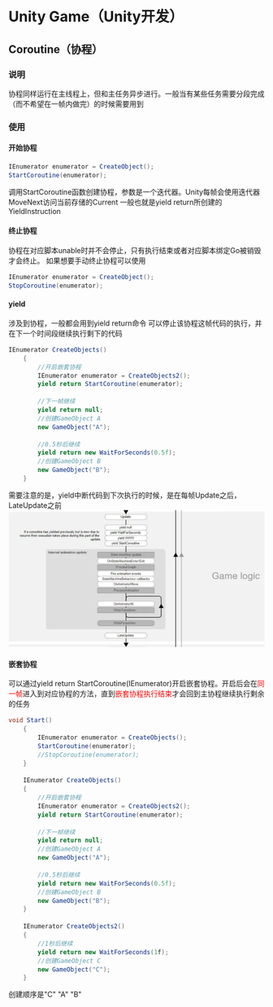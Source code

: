 # Unity Game（Unity开发）
## Coroutine（协程）
### 说明
协程同样运行在主线程上，但和主任务异步进行。一般当有某些任务需要分段完成（而不希望在一帧内做完）的时候需要用到

### 使用
#### 开始协程
```c#
IEnumerator enumerator = CreateObject();
StartCoroutine(enumerator);
```
调用StartCoroutine函数创建协程，参数是一个迭代器。Unity每帧会使用迭代器MoveNext访问当前存储的Current 一般也就是yield return所创建的YieldInstruction
#### 终止协程
协程在对应脚本unable时并不会停止，只有执行结束或者对应脚本绑定Go被销毁才会终止。
如果想要手动终止协程可以使用
```c#
IEnumerator enumerator = CreateObject();
StopCoroutine(enumerator);
```
#### yield
涉及到协程，一般都会用到yield return命令
可以停止该协程这帧代码的执行，并在下一个时间段继续执行剩下的代码
```c#
IEnumerator CreateObjects()
    {
        //开启嵌套协程
        IEnumerator enumerator = CreateObjects2();
        yield return StartCoroutine(enumerator);
        
        //下一帧继续
        yield return null;
        //创建GameObject A
        new GameObject("A");

        //0.5秒后继续
        yield return new WaitForSeconds(0.5f);
        //创建GameObject B
        new GameObject("B");
    }
```
需要注意的是，yield中断代码到下次执行的时候，是在每帧Update之后，LateUpdate之前
![Alt text](assets/unity_game/image-3.png)
#### 嵌套协程
可以通过yield return StartCoroutine(IEnumerator)开启嵌套协程。开启后会在<font color=#FF0000>同一帧</font>进入到对应协程的方法，直到<font color=#FF0000>嵌套协程执行结束</font>才会回到主协程继续执行剩余的任务
```c#
void Start()
    {
        IEnumerator enumerator = CreateObjects();
        StartCoroutine(enumerator);
        //StopCoroutine(enumerator);
    }

    IEnumerator CreateObjects()
    {
        //开启嵌套协程
        IEnumerator enumerator = CreateObjects2();
        yield return StartCoroutine(enumerator);
        
        //下一帧继续
        yield return null;
        //创建GameObject A
        new GameObject("A");

        //0.5秒后继续
        yield return new WaitForSeconds(0.5f);
        //创建GameObject B
        new GameObject("B");
    }
    
    IEnumerator CreateObjects2()
    {
        //1秒后继续
        yield return new WaitForSeconds(1f);
        //创建GameObject C
        new GameObject("C");
    }
```
创建顺序是"C" "A" "B"